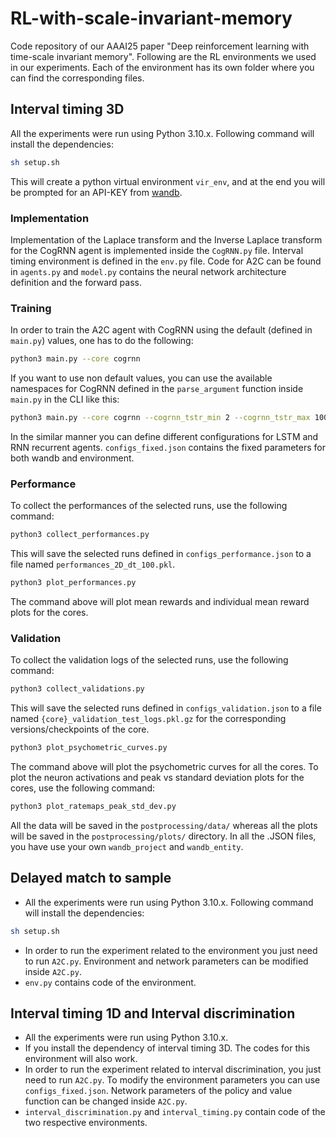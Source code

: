 # RL-with-scale-invariant-memory
Code repository of our AAAI25 paper "Deep reinforcement learning with time-scale invariant memory". Following are the RL environments we used in our experiments. Each of the environment has its own folder where you can find the corresponding files.

## Interval timing 3D
All the experiments were run using Python 3.10.x.
Following command will install the dependencies:
```bash
sh setup.sh 
```
This will create a python virtual environment `vir_env`, and at the end you will be prompted for an API-KEY from 
[wandb](https://wandb.ai/site).

### Implementation
Implementation of the Laplace transform and the Inverse Laplace transform for the CogRNN agent is implemented inside the `CogRNN.py` file.
Interval timing environment is defined in the `env.py` file. Code for A2C can be found in `agents.py` and `model.py` contains the neural network architecture definition and the forward pass.


### Training
In order to train the A2C agent with CogRNN using the default (defined in `main.py`) values, one has to do the following:
```bash
python3 main.py --core cogrnn
```
If you want to use non default values, you can use the available namespaces for CogRNN defined in the `parse_argument` function inside `main.py` in the CLI like this:
```bash
python3 main.py --core cogrnn --cogrnn_tstr_min 2 --cogrnn_tstr_max 1000 --cogrnn_n_taus 100
```
In the similar manner you can define different configurations for LSTM and RNN recurrent agents. `configs_fixed.json` contains the fixed parameters for both wandb and environment.

### Performance
To collect the performances of the selected runs, use the following command:
```bash
python3 collect_performances.py
```
This will save the selected runs defined in `configs_performance.json` to a file named `performances_2D_dt_100.pkl`.
```bash
python3 plot_performances.py
```
The command above will plot mean rewards and individual mean reward plots for the cores.

### Validation
To collect the validation logs of the selected runs, use the following command:
```bash
python3 collect_validations.py
```
This will save the selected runs defined in `configs_validation.json` to a file named `{core}_validation_test_logs.pkl.gz` for the corresponding versions/checkpoints of the core.
```bash
python3 plot_psychometric_curves.py
```
The command above will plot the psychometric curves for all the cores.
To plot the neuron activations and peak vs standard deviation plots for the cores, use the following command:
```bash
python3 plot_ratemaps_peak_std_dev.py
```
All the data will be saved in the `postprocessing/data/` whereas all the plots will be saved in the `postprocessing/plots/` directory. In all the .JSON files, you have use your own `wandb_project` and `wandb_entity`. 

## Delayed match to sample
- All the experiments were run using Python 3.10.x. Following command will install the dependencies:
```bash
sh setup.sh 
```
- In order to run the experiment related to the environment you just need to run `A2C.py`. Environment and network parameters can be modified inside `A2C.py`. 
- `env.py` contains code of the environment.

## Interval timing 1D and Interval discrimination
- All the experiments were run using Python 3.10.x.
- If you install the dependency of interval timing 3D. The codes for this environment will also work. 
- In order to run the experiment related to interval discrimination, you just need to run `A2C.py`. To modify the environment parameters you can use `configs_fixed.json`. Network parameters of the policy and value function can be changed inside `A2C.py`. 
- `interval_discrimination.py` and `interval_timing.py` contain code of the two respective environments.